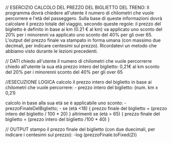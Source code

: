 // ESERCIZIO
CALCOLO DEL PREZZO DEL BIGLIETTO DEL TRENO:
Il programma dovrà chiedere all'utente il numero di chilometri che vuole percorrere e l'età del passeggero.
Sulla base di queste informazioni dovrà calcolare il prezzo totale del viaggio, secondo queste regole:
il prezzo del biglietto è definito in base ai km (0.21 € al km)
va applicato uno sconto del 20% per i minorenni
va applicato uno sconto del 40% per gli over 65.
L'output del prezzo finale va stampato in forma umana (con massimo due decimali, per indicare centesimi sul prezzo). Ricordatevi un metodo che abbiamo visto durante le lezioni precedenti.


// DATI
chiedo all'utente il numero di chilometri che vuole percorrerre 
chiedo all'utente la sua età 
prezzo intero del biglietto: 0,21€ al km
sconto del 20% per i minorenni
sconto del 40% per gli over 65


//ESECUZIONE LOGICA
calcolo il prezzo intero del biglietto in base ai chilometri che vuole percorrere:
    - prezzo intero del biglietto: (num. km x 0,21)

calcolo in base alla sua età se è applicabile uno sconto:
    - prezzoFinaleDelBiglietto;
    - se (età <18) {
        prezzo finale del biglietto = (prezzo intero del biglietto / 100 * 20)
    } altrimenti se (età > 65) {
        prezzo finale del biglietto = (prezzo intero del biglietto /100 * 40)
    }


// OUTPUT
stampo il prezzo finale del biglietto (con due duecimali, per indicare i centesimi sul prezzo):
    -log (prezzoFinale.toFixed(2))